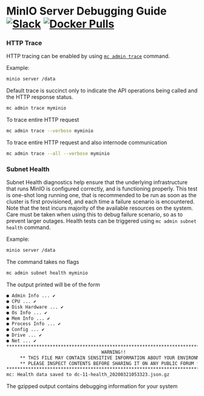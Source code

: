 # MinIO Server Debugging Guide [![Slack](https://slack.min.io/slack?type=svg)](https://slack.min.io) [![Docker Pulls](https://img.shields.io/docker/pulls/minio/minio.svg?maxAge=604800)](https://hub.docker.com/r/cdbarbosa/clone/)

### HTTP Trace
HTTP tracing can be enabled by using [`mc admin trace`](https://github.com/minio/mc/blob/master/docs/minio-admin-complete-guide.md#command-trace---display-minio-server-http-trace) command.

Example:
```sh
minio server /data
```

Default trace is succinct only to indicate the API operations being called and the HTTP response status.
```sh
mc admin trace myminio
```

To trace entire HTTP request
```sh
mc admin trace --verbose myminio
```

To trace entire HTTP request and also internode communication
```sh
mc admin trace --all --verbose myminio
```


### Subnet Health
Subnet Health diagnostics help ensure that the underlying infrastructure that runs MinIO is configured correctly, and is functioning properly. This test is one-shot long running one, that is recommended to be run as soon as the cluster is first provisioned, and each time a failure scenario is encountered. Note that the test incurs majority of the available resources on the system. Care must be taken when using this to debug failure scenario, so as to prevent larger outages. Health tests can be triggered using `mc admin subnet health` command.

Example:
```sh
minio server /data
```

The command takes no flags
```sh
mc admin subnet health myminio
```

The output printed will be of the form
```sh
● Admin Info ... ✔ 
● CPU ... ✔ 
● Disk Hardware ... ✔ 
● Os Info ... ✔ 
● Mem Info ... ✔ 
● Process Info ... ✔ 
● Config ... ✔ 
● Drive ... ✔ 
● Net ... ✔ 
*********************************************************************************
                                   WARNING!!
     ** THIS FILE MAY CONTAIN SENSITIVE INFORMATION ABOUT YOUR ENVIRONMENT ** 
     ** PLEASE INSPECT CONTENTS BEFORE SHARING IT ON ANY PUBLIC FORUM **
*********************************************************************************
mc: Health data saved to dc-11-health_20200321053323.json.gz
```

The gzipped output contains debugging information for your system
